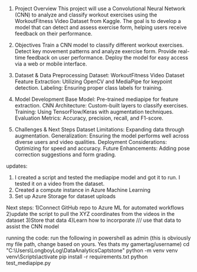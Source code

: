 1. Project Overview
This project will use a Convolutional Neural Network (CNN) to analyze and classify workout exercises using the WorkoutFitness Video Dataset from Kaggle. The goal is to develop a model that can detect and assess exercise form, helping users receive feedback on their performance.

2. Objectives
Train a CNN model to classify different workout exercises.
Detect key movement patterns and analyze exercise form.
Provide real-time feedback on user performance.
Deploy the model for easy access via a web or mobile interface.

4. Dataset & Data Preprocessing
Dataset: WorkoutFitness Video Dataset
Feature Extraction: Utilizing OpenCV and MediaPipe for keypoint detection.
Labeling: Ensuring proper class labels for training.

5. Model Development
Base Model: Pre-trained mediapipe for feature extraction.
CNN Architecture: Custom-built layers to classify exercises.
Training: Using TensorFlow/Keras with augmentation techniques.
Evaluation Metrics: Accuracy, precision, recall, and F1-score.

6. Challenges & Next Steps
Dataset Limitations: Expanding data through augmentation.
Generalization: Ensuring the model performs well across diverse users and video qualities.
Deployment Considerations: Optimizing for speed and accuracy.
Future Enhancements: Adding pose correction suggestions and form grading.


updates:

1) I created a script and tested the mediapipe model and got it to run. I tested it on a video from the dataset.
2) Created a compute instance in Azure Machine Learning
3) Set up Azure Storage for dataset uploads

  
Next steps: 
1)Connect GitHub repo to Azure ML for automated workflows
2)update the script to pull the XYZ coordinates from the videos in the dataset 
3)Store that data
4)Learn how to incorporate /// use that data to assist the CNN model 


running the code: 
run the following in powershell as admin (this is obviously my file path, change based on yours. Yes thats my gamertag/username)
cd "C:\Users\LongboyLog\DataAnalyticsCaptstone"
python -m venv venv
venv\Scripts\activate
pip install -r requirements.txt
python test_mediapipe.py

